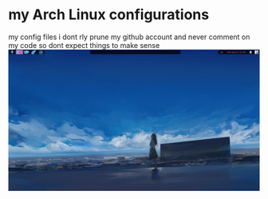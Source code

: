 # my Arch Linux configurations
my config files 
i dont rly prune my github account and never comment on my code so dont expect things to make sense
![Alt-text](img.jpg)
